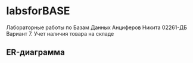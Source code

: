 # labsforBASE
Лабораторные работы по Базам Данных 
Анциферов Никита 02261-ДБ
Вариант 7. Учет наличия товара на складе
## ER-диаграмма
